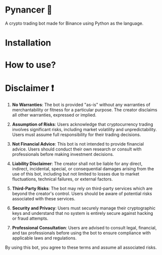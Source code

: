 # Pynancer 💸
A crypto trading bot made for Binance using Python as the language.

# Installation

# How to use?

# Disclaimer :exclamation:

1. **No Warranties**: The bot is provided "as-is" without any warranties of merchantability or fitness for a
particular purpose. The creator disclaims all other warranties, expressed or implied.

2. **Assumption of Risks**: Users acknowledge that cryptocurrency trading involves significant risks, including
market volatility and unpredictability. Users must assume full responsibility for their trading decisions.

3. **Not Financial Advice**: This bot is not intended to provide financial advice. Users should conduct their own
research or consult with professionals before making investment decisions.

4. **Liability Disclaimer**: The creator shall not be liable for any direct, indirect, incidental, special, or
consequential damages arising from the use of this bot, including but not limited to losses due to market
fluctuations, technical failures, or external factors.

5. **Third-Party Risks**: The bot may rely on third-party services which are beyond the creator's control. Users
should be aware of potential risks associated with these services.

6. **Security and Privacy**: Users must securely manage their cryptographic keys and understand that no system is
entirely secure against hacking or fraud attempts.

7. **Professional Consultation**: Users are advised to consult legal, financial, and tax professionals before
using the bot to ensure compliance with applicable laws and regulations.

By using this bot, you agree to these terms and assume all associated risks.